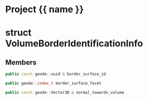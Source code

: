 <script setup>
import {useRoute} from 'vitepress'
const {path} = useRoute()
const tokens = path.split('/')
const words = tokens[2].split('-');
for (let i = 0; i < words.length; i++) {
    words[i] = words[i].charAt(0).toUpperCase() + words[i].slice(1);
    words[i] = words[i].replace('geode', 'Geode')
}
const name = words.join('-');
</script>
# Project {{ name }}

# struct VolumeBorderIdentificationInfo


## Members

```cpp
public const geode::uuid & border_surface_id

```

```cpp
public geode::index_t border_surface_facet

```

```cpp
public const geode::Vector3D & normal_towards_volume

```



